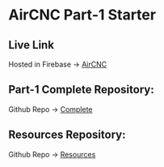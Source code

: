 # AirCNC Part-1 Starter

## Live Link
Hosted in Firebase -> [AirCNC](https://aircnc-68403.web.app/)

## Part-1 Complete Repository:
Github Repo -> [Complete](https://github.com/shakilahmedatik/aircnc-part1-complete)

## Resources Repository:
Github Repo -> [Resources](https://github.com/shakilahmedatik/aircnc-resources)

